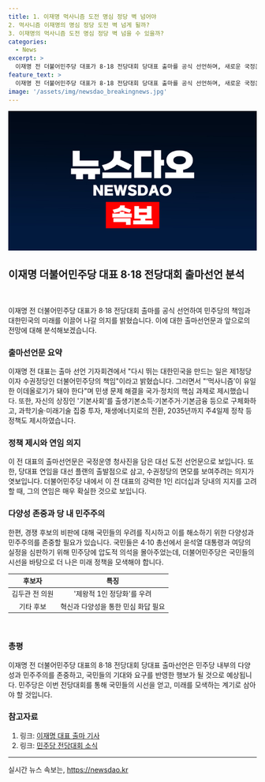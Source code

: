 ```yaml
---
title: 1. 이재명 먹사니즘 도전 명심 정당 벽 넘어야
2. 먹사니즘 이재명의 명심 정당 도전 벽 넘게 될까?
3. 이재명의 먹사니즘 도전 명심 정당 벽 넘을 수 있을까?
categories:
  - News
excerpt: >
  이재명 전 더불어민주당 대표가 8·18 전당대회 당대표 출마를 공식 선언하며, 새로운 국정운영 청사진을 제시했다. 기본사회 실현을 위한 정책과 함께 연임을 통한 수권정당의 면모를 보여주려는 의지도 엿보였다. 그러나 경쟁 후보들의 친이재명 팬클럽 형성과 민주주의 위축 등 우려도 제기됐다. 이번 전당대회를 통해 민주당의 행보가 국민에게 어떻게 비추어지는지를 성찰하고, 혁신과 비전을 통해 민심에 부응하는 대회가 되기를 기대한다.
feature_text: >
  이재명 전 더불어민주당 대표가 8·18 전당대회 당대표 출마를 공식 선언하며, 새로운 국정운영 청사진을 제시했다. 기본사회 실현을 위한 정책과 함께 연임을 통한 수권정당의 면모를 보여주려는 의지도 엿보였다. 그러나 경쟁 후보들의 친이재명 팬클럽 형성과 민주주의 위축 등 우려도 제기됐다. 이번 전당대회를 통해 민주당의 행보가 국민에게 어떻게 비추어지는지를 성찰하고, 혁신과 비전을 통해 민심에 부응하는 대회가 되기를 기대한다.
image: '/assets/img/newsdao_breakingnews.jpg'
---
```


<p><img src="/assets/img/newsdao_breakingnews.jpg" alt="pcversion 속보" /></p>

<h2 data-ke-size="size26">이재명 더불어민주당 대표 8·18 전당대회 출마선언 분석</h2>

<p data-ke-size="size16">&nbsp;</p>

<p>이재명 전 더불어민주당 대표가 8·18 전당대회 출마를 공식 선언하여 민주당의 책임과 대한민국의 미래를 이끌어 나갈 의지를 밝혔습니다. 이에 대한 출마선언문과 앞으로의 전망에 대해 분석해보겠습니다.</p>

<h3>출마선언문 요약</h3>

<p data-ke-size="size16">이재명 전 대표는 출마 선언 기자회견에서 "다시 뛰는 대한민국을 만드는 일은 제1정당이자 수권정당인 더불어민주당의 책임"이라고 밝혔습니다. 그러면서 "‘먹사니즘’이 유일한 이데올로기가 돼야 한다"며 민생 문제 해결을 국가·정치의 핵심 과제로 제시했습니다. 또한, 자신의 상징인 '기본사회'를 출생기본소득·기본주거·기본금융 등으로 구체화하고, 과학기술·미래기술 집중 투자, 재생에너지로의 전환, 2035년까지 주4일제 정착 등 정책도 제시하였습니다.</p>

<h3>정책 제시와 연임 의지</h3>

<p data-ke-size="size16">이 전 대표의 출마선언문은 국정운영 청사진을 담은 대선 도전 선언문으로 보입니다. 또한, 당대표 연임을 대선 플랜의 출발점으로 삼고, 수권정당의 면모를 보여주려는 의지가 엿보입니다. 더불어민주당 내에서 이 전 대표의 강력한 1인 리더십과 당내의 지지를 고려할 때, 그의 연임은 매우 확실한 것으로 보입니다.</p>

<h3>다양성 존중과 당 내 민주주의</h3>

<p data-ke-size="size16">한편, 경쟁 후보의 비판에 대해 국민들의 우려를 직시하고 이를 해소하기 위한 다양성과 민주주의를 존중할 필요가 있습니다. 국민들은 4·10 총선에서 윤석열 대통령과 여당의 실정을 심판하기 위해 민주당에 압도적 의석을 몰아주었는데, 더불어민주당은 국민들의 시선을 바탕으로 더 나은 미래 정책을 모색해야 합니다.</p>

<table>
<thead>
<tr>
<th style="text-align: center;">후보자</th>
<th style="text-align: center;">특징</th>
</tr>
</thead>
<tbody>
<tr>
<td style="text-align: center;">김두관 전 의원</td>
<td style="text-align: center;">'제왕적 1인 정당화'를 우려</td>
</tr>
<tr>
<td style="text-align: center;">기타 후보</td>
<td style="text-align: center;">혁신과 다양성을 통한 민심 화답 필요</td>
</tr>
</tbody>
</table>

<p data-ke-size="size16">&nbsp;</p>

<h3>총평</h3>

<p data-ke-size="size16">이재명 전 더불어민주당 대표의 8·18 전당대회 당대표 출마선언은 민주당 내부의 다양성과 민주주의를 존중하고, 국민들의 기대와 요구를 반영한 행보가 될 것으로 예상됩니다. 민주당은 이번 전당대회를 통해 국민들의 시선을 얻고, 미래를 모색하는 계기로 삼아야 할 것입니다.</p>

<h3>참고자료</h3>

<ol>
<li>링크: <a href="https://www.examplelink.com">이재명 대표 출마 기사</a></li>
<li>링크: <a href="https://www.examplelink2.com">민주당 전당대회 소식</a></li>
</ol>

<p data-ke-size="size16"></p>

<hr>

<p data-ke-size="size16"></p>
실시간 뉴스 속보는, <a href="https://newsdao.kr" rel="dofollow">https://newsdao.kr</a>


